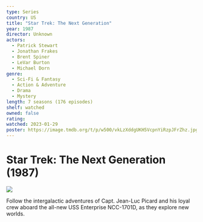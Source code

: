 ```yaml
---
type: Series
country: US
title: "Star Trek: The Next Generation"
year: 1987
director: Unknown
actors:
  - Patrick Stewart
  - Jonathan Frakes
  - Brent Spiner
  - LeVar Burton
  - Michael Dorn
genre:
  - Sci-Fi & Fantasy
  - Action & Adventure
  - Drama
  - Mystery
length: 7 seasons (176 episodes)
shelf: watched
owned: false
rating:
watched: 2023-01-29
poster: https://image.tmdb.org/t/p/w500/vkLzXddgUKH5VcpnYiRzpJFrZhz.jpg
---
```


# Star Trek: The Next Generation (1987)

![](https://image.tmdb.org/t/p/w500/vkLzXddgUKH5VcpnYiRzpJFrZhz.jpg)

Follow the intergalactic adventures of Capt. Jean-Luc Picard and his loyal crew aboard the all-new USS Enterprise NCC-1701D, as they explore new worlds.